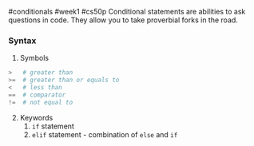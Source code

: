 #conditionals #week1 #cs50p 
Conditional statements are abilities to ask questions in code. They allow you to take proverbial forks in the road. 
### Syntax

1.  Symbols

```python 
>   # greater than 
>=  # greater than or equals to 
<   # less than 
==  # comparator 
!=  # not equal to 
```

2. Keywords 
	1.  `if` statement
	2.  `elif` statement - combination of `else` and `if`